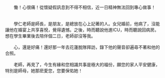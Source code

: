<!--悼許學仁老師(歐陽素鶯)--!>

　　慟！心很痛！從懷疑假訊息到不得不相信，近一日精神無法回到專心做事！<br><br><br>
  
　　學仁老師是師長，是朋友，是總放在心上記著的人。女兒婚前，他病了，沒能讓他在婚宴上共享喜悅，覺得遺憾。之後，時而聽說他進ICU，時而聽說回病房。想在學生畢業後去陪伴個二日，老師卻沒等我。<br><br>
  
　　心，還是好痛！還好那一年去花蓮脫隊拜訪，錄下他的聲音卻遍尋不著和他的合照。<br><br>
  
　　老師，再見了，今生有緣和您相識共事是極大的福份，願您的家人平安健康，特別是師母，她那麽愛您，您要保佑她！
